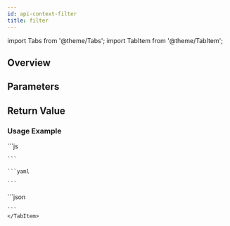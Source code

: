 ```yaml
---
id: api-context-filter
title: filter
---
```


import Tabs from '@theme/Tabs';
import TabItem from '@theme/TabItem';



## Overview

## Parameters

## Return Value


### Usage Example


<Tabs>
    <TabItem value="jsonnet" label="Jsonnet" default>
    ```js
 
    ```
  </TabItem>
  <TabItem value="yaml" label="YAML Output">

    ```yaml

    ```
  </TabItem>
  <TabItem value="json" label="JSON Output">
    ```json

    ```  
    </TabItem>
</Tabs>